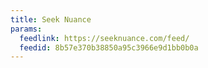 ```yaml
---
title: Seek Nuance
params:
  feedlink: https://seeknuance.com/feed/
  feedid: 8b57e370b38850a95c3966e9d1bb0b0a
---
```

